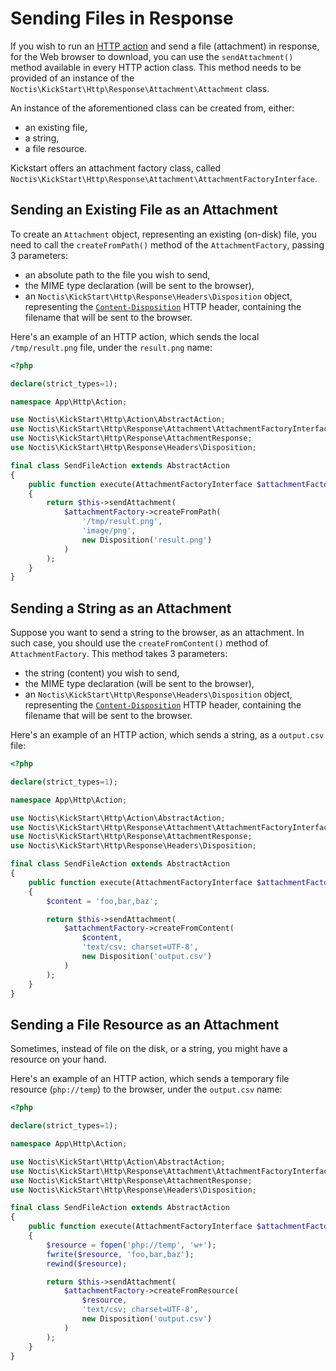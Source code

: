 # Sending Files in Response

If you wish to run an [HTTP action](../HTTP.md) and send a file (attachment) in response, for the Web browser to 
download, you can use the `sendAttachment()` method available in every HTTP action class. This method needs to be
provided of an instance of the `Noctis\KickStart\Http\Response\Attachment\Attachment` class.

An instance of the aforementioned class can be created from, either: 

* an existing file,
* a string,
* a file resource.

Kickstart offers an attachment factory class, called 
`Noctis\KickStart\Http\Response\Attachment\AttachmentFactoryInterface`.

## Sending an Existing File as an Attachment

To create an `Attachment` object, representing an existing (on-disk) file, you need to call the `createFromPath()` 
method of the `AttachmentFactory`, passing 3 parameters:

* an absolute path to the file you wish to send,
* the MIME type declaration (will be sent to the browser),
* an `Noctis\KickStart\Http\Response\Headers\Disposition` object, representing the 
  [`Content-Disposition`](https://developer.mozilla.org/en-US/docs/Web/HTTP/Headers/Content-Disposition) HTTP header, 
  containing the filename that will be sent to the browser. 

Here's an example of an HTTP action, which sends the local `/tmp/result.png` file, under the `result.png` name:

```php
<?php

declare(strict_types=1);

namespace App\Http\Action;

use Noctis\KickStart\Http\Action\AbstractAction;
use Noctis\KickStart\Http\Response\Attachment\AttachmentFactoryInterface;
use Noctis\KickStart\Http\Response\AttachmentResponse;
use Noctis\KickStart\Http\Response\Headers\Disposition;

final class SendFileAction extends AbstractAction
{
    public function execute(AttachmentFactoryInterface $attachmentFactory): AttachmentResponse
    {
        return $this->sendAttachment(
            $attachmentFactory->createFromPath(
                '/tmp/result.png',
                'image/png',
                new Disposition('result.png')
            )
        );
    }
}
```

## Sending a String as an Attachment

Suppose you want to send a string to the browser, as an attachment. In such case, you should use the 
`createFromContent()` method of `AttachmentFactory`. This method takes 3 parameters:

* the string (content) you wish to send,
* the MIME type declaration (will be sent to the browser),
* an `Noctis\KickStart\Http\Response\Headers\Disposition` object, representing the
  [`Content-Disposition`](https://developer.mozilla.org/en-US/docs/Web/HTTP/Headers/Content-Disposition) HTTP header,
  containing the filename that will be sent to the browser.

Here's an example of an HTTP action, which sends a string, as a `output.csv` file:

```php
<?php

declare(strict_types=1);

namespace App\Http\Action;

use Noctis\KickStart\Http\Action\AbstractAction;
use Noctis\KickStart\Http\Response\Attachment\AttachmentFactoryInterface;
use Noctis\KickStart\Http\Response\AttachmentResponse;
use Noctis\KickStart\Http\Response\Headers\Disposition;

final class SendFileAction extends AbstractAction
{
    public function execute(AttachmentFactoryInterface $attachmentFactory): AttachmentResponse
    {
        $content = 'foo,bar,baz';

        return $this->sendAttachment(
            $attachmentFactory->createFromContent(
                $content,
                'text/csv; charset=UTF-8',
                new Disposition('output.csv')
            )
        );
    }
}
```

## Sending a File Resource as an Attachment

Sometimes, instead of file on the disk, or a string, you might have a resource on your hand.

Here's an example of an HTTP action, which sends a temporary file resource (`php://temp`) to the browser, under the 
`output.csv` name:

```php
<?php

declare(strict_types=1);

namespace App\Http\Action;

use Noctis\KickStart\Http\Action\AbstractAction;
use Noctis\KickStart\Http\Response\Attachment\AttachmentFactoryInterface;
use Noctis\KickStart\Http\Response\AttachmentResponse;
use Noctis\KickStart\Http\Response\Headers\Disposition;

final class SendFileAction extends AbstractAction
{
    public function execute(AttachmentFactoryInterface $attachmentFactory): AttachmentResponse
    {
        $resource = fopen('php://temp', 'w+');
        fwrite($resource, 'foo,bar,baz');
        rewind($resource);

        return $this->sendAttachment(
            $attachmentFactory->createFromResource(
                $resource,
                'text/csv; charset=UTF-8',
                new Disposition('output.csv')
            )
        );
    }
}
```
